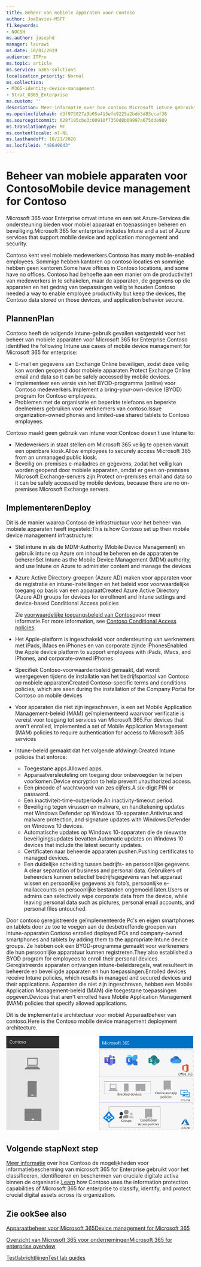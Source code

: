 ```yaml
---
title: Beheer van mobiele apparaten voor Contoso
author: JoeDavies-MSFT
f1.keywords:
- NOCSH
ms.author: josephd
manager: laurawi
ms.date: 10/01/2019
audience: ITPro
ms.topic: article
ms.service: o365-solutions
localization_priority: Normal
ms.collection:
- M365-identity-device-management
- Strat_O365_Enterprise
ms.custom: ''
description: Meer informatie over hoe contoso Microsoft intune gebruikt in Microsoft 365 for Enterprise voor het beheren van de apparaten en de apps die daarop worden uitgevoerd.
ms.openlocfilehash: d3f973827a9b05a415efe9225a2bdb3d83ccaf38
ms.sourcegitcommit: 628f195cbe3c00910f7350d8b09997a675dde989
ms.translationtype: MT
ms.contentlocale: nl-NL
ms.lasthandoff: 10/21/2020
ms.locfileid: "48649643"
---
```

# <a name="mobile-device-management-for-contoso"></a><span data-ttu-id="5e577-103">Beheer van mobiele apparaten voor Contoso</span><span class="sxs-lookup"><span data-stu-id="5e577-103">Mobile device management for Contoso</span></span>

<span data-ttu-id="5e577-104">Microsoft 365 voor Enterprise omvat intune en een set Azure-Services die ondersteuning bieden voor mobiel apparaat en toepassingen beheren en beveiliging.</span><span class="sxs-lookup"><span data-stu-id="5e577-104">Microsoft 365 for enterprise includes Intune and a set of Azure services that support mobile device and application management and security.</span></span>

<span data-ttu-id="5e577-105">Contoso kent veel mobiele medewerkers.</span><span class="sxs-lookup"><span data-stu-id="5e577-105">Contoso has many mobile-enabled employees.</span></span> <span data-ttu-id="5e577-106">Sommige hebben kantoren op contoso locaties en sommige hebben geen kantoren.</span><span class="sxs-lookup"><span data-stu-id="5e577-106">Some have offices in Contoso locations, and some have no offices.</span></span> <span data-ttu-id="5e577-107">Contoso had behoefte aan een manier om de productiviteit van medewerkers in te schakelen, maar de apparaten, de gegevens op die apparaten en het gedrag van toepassingen veilig te houden.</span><span class="sxs-lookup"><span data-stu-id="5e577-107">Contoso needed a way to enable employee productivity but keep the devices, the Contoso data stored on those devices, and application behavior secure.</span></span>

## <a name="plan"></a><span data-ttu-id="5e577-108">Plannen</span><span class="sxs-lookup"><span data-stu-id="5e577-108">Plan</span></span>

<span data-ttu-id="5e577-109">Contoso heeft de volgende intune-gebruik gevallen vastgesteld voor het beheer van mobiele apparaten voor Microsoft 365 for Enterprise:</span><span class="sxs-lookup"><span data-stu-id="5e577-109">Contoso identified the following Intune use cases of mobile device management for Microsoft 365 for enterprise:</span></span>

- <span data-ttu-id="5e577-110">E-mail en gegevens van Exchange Online beveiligen, zodat deze veilig kan worden geopend door mobiele apparaten.</span><span class="sxs-lookup"><span data-stu-id="5e577-110">Protect Exchange Online email and data so it can be safely accessed by mobile devices.</span></span>
- <span data-ttu-id="5e577-111">Implementeer een versie van het BYOD-programma (online) voor Contoso medewerkers.</span><span class="sxs-lookup"><span data-stu-id="5e577-111">Implement a bring-your-own-device (BYOD) program for Contoso employees.</span></span>
- <span data-ttu-id="5e577-112">Problemen met de organisatie en beperkte telefoons en beperkte deelnemers gebruiken voor werknemers van contoso.</span><span class="sxs-lookup"><span data-stu-id="5e577-112">Issue organization-owned phones and limited-use shared tablets to Contoso employees.</span></span>

<span data-ttu-id="5e577-113">Contoso maakt geen gebruik van intune voor:</span><span class="sxs-lookup"><span data-stu-id="5e577-113">Contoso doesn't use Intune to:</span></span>

- <span data-ttu-id="5e577-114">Medewerkers in staat stellen om Microsoft 365 veilig te openen vanuit een openbare kiosk.</span><span class="sxs-lookup"><span data-stu-id="5e577-114">Allow employees to securely access Microsoft 365 from an unmanaged public kiosk.</span></span>
- <span data-ttu-id="5e577-115">Beveilig on-premises e-mailadres en gegevens, zodat het veilig kan worden geopend door mobiele apparaten, omdat er geen on-premises Microsoft Exchange-servers zijn.</span><span class="sxs-lookup"><span data-stu-id="5e577-115">Protect on-premises email and data so it can be safely accessed by mobile devices, because there are no on-premises Microsoft Exchange servers.</span></span>

## <a name="deploy"></a><span data-ttu-id="5e577-116">Implementeren</span><span class="sxs-lookup"><span data-stu-id="5e577-116">Deploy</span></span>

<span data-ttu-id="5e577-117">Dit is de manier waarop Contoso de infrastructuur voor het beheer van mobiele apparaten heeft ingesteld:</span><span class="sxs-lookup"><span data-stu-id="5e577-117">This is how Contoso set up their mobile device management infrastructure:</span></span>

- <span data-ttu-id="5e577-118">Stel intune in als de MDM-Authority (Mobile Device Management) en gebruik intune op Azure om inhoud te beheren en de apparaten te beheren</span><span class="sxs-lookup"><span data-stu-id="5e577-118">Set Intune as the Mobile Device Management (MDM) authority, and use Intune on Azure to administer content and manage the devices</span></span>
- <span data-ttu-id="5e577-119">Azure Active Directory-groepen (Azure AD) maken voor apparaten voor de registratie en intune-instellingen en het beleid voor voorwaardelijke toegang op basis van een apparaat</span><span class="sxs-lookup"><span data-stu-id="5e577-119">Created Azure Active Directory (Azure AD) groups for devices for enrollment and Intune settings and device-based Conditional Access policies</span></span>

  <span data-ttu-id="5e577-120">Zie [voorwaardelijke toegangsbeleid van Contoso](contoso-identity.md#conditional-access-policies-for-identity-and-device-access)voor meer informatie.</span><span class="sxs-lookup"><span data-stu-id="5e577-120">For more information, see [Contoso Conditional Access policies](contoso-identity.md#conditional-access-policies-for-identity-and-device-access).</span></span>

- <span data-ttu-id="5e577-121">Het Apple-platform is ingeschakeld voor ondersteuning van werknemers met iPads, iMacs en iPhones en van corporate zijnde iPhones</span><span class="sxs-lookup"><span data-stu-id="5e577-121">Enabled the Apple device platform to support employees with iPads, iMacs, and iPhones, and corporate-owned iPhones</span></span>
- <span data-ttu-id="5e577-122">Specifiek Contoso-voorwaardenbeleid gemaakt, dat wordt weergegeven tijdens de installatie van het bedrijfsportaal van Contoso op mobiele apparaten</span><span class="sxs-lookup"><span data-stu-id="5e577-122">Created Contoso-specific terms and conditions policies, which are seen during the installation of the Company Portal for Contoso on mobile devices</span></span>
- <span data-ttu-id="5e577-123">Voor apparaten die niet zijn ingeschreven, is een set Mobile Application Management-beleid (MAM) geïmplementeerd waarvoor verificatie is vereist voor toegang tot services van Microsoft 365.</span><span class="sxs-lookup"><span data-stu-id="5e577-123">For devices that aren't enrolled, implemented a set of Mobile Application Management (MAM) policies to require authentication for access to Microsoft 365 services</span></span>
- <span data-ttu-id="5e577-124">Intune-beleid gemaakt dat het volgende afdwingt:</span><span class="sxs-lookup"><span data-stu-id="5e577-124">Created Intune policies that enforce:</span></span>
  - <span data-ttu-id="5e577-125">Toegestane apps.</span><span class="sxs-lookup"><span data-stu-id="5e577-125">Allowed apps.</span></span>
  - <span data-ttu-id="5e577-126">Apparaatversleuteling om toegang door onbevoegden te helpen voorkomen.</span><span class="sxs-lookup"><span data-stu-id="5e577-126">Device encryption to help prevent unauthorized access.</span></span>
  - <span data-ttu-id="5e577-127">Een pincode of wachtwoord van zes cijfers.</span><span class="sxs-lookup"><span data-stu-id="5e577-127">A six-digit PIN or password.</span></span>
  - <span data-ttu-id="5e577-128">Een inactiviteit-time-outperiode.</span><span class="sxs-lookup"><span data-stu-id="5e577-128">An inactivity-timeout period.</span></span>
  - <span data-ttu-id="5e577-129">Beveiliging tegen virussen en malware, en handtekening updates met Windows Defender op Windows 10-apparaten.</span><span class="sxs-lookup"><span data-stu-id="5e577-129">Antivirus and malware protection, and signature updates with Windows Defender on Windows 10 devices.</span></span>
  - <span data-ttu-id="5e577-130">Automatische updates op Windows 10-apparaten die de nieuwste beveiligingsupdates bevatten.</span><span class="sxs-lookup"><span data-stu-id="5e577-130">Automatic updates on Windows 10 devices that include the latest security updates.</span></span>
  - <span data-ttu-id="5e577-131">Certificaten naar beheerde apparaten pushen.</span><span class="sxs-lookup"><span data-stu-id="5e577-131">Pushing certificates to managed devices.</span></span>
  - <span data-ttu-id="5e577-132">Een duidelijke scheiding tussen bedrijfs- en persoonlijke gegevens. </span><span class="sxs-lookup"><span data-stu-id="5e577-132">A clear separation of business and personal data.</span></span> <span data-ttu-id="5e577-133">Gebruikers of beheerders kunnen selectief bedrijfsgegevens van het apparaat wissen en persoonlijke gegevens als foto’s, persoonlijke e-mailaccounts en persoonlijke bestanden ongemoeid laten.</span><span class="sxs-lookup"><span data-stu-id="5e577-133">Users or admins can selectively wipe corporate data from the device, while leaving personal data such as pictures, personal email accounts, and personal files untouched.</span></span>

<span data-ttu-id="5e577-134">Door contoso geregistreerde geïmplementeerde Pc's en eigen smartphones en tablets door ze toe te voegen aan de desbetreffende groepen van intune-apparaten.</span><span class="sxs-lookup"><span data-stu-id="5e577-134">Contoso enrolled deployed PCs and company-owned smartphones and tablets by adding them to the appropriate Intune device groups.</span></span> <span data-ttu-id="5e577-135">Ze hebben ook een BYOD-programma gemaakt voor werknemers die hun persoonlijke apparatuur kunnen registreren.</span><span class="sxs-lookup"><span data-stu-id="5e577-135">They also established a BYOD program for employees to enroll their personal devices.</span></span> <span data-ttu-id="5e577-136">Geregistreerde apparaten ontvangen intune-beleidsregels, wat resulteert in beheerde en beveiligde apparaten en hun toepassingen.</span><span class="sxs-lookup"><span data-stu-id="5e577-136">Enrolled devices receive Intune policies, which results in managed and secured devices and their applications.</span></span> <span data-ttu-id="5e577-137">Apparaten die niet zijn ingeschreven, hebben een Mobile Application Management-beleid (MAM) die toegestane toepassingen opgeven.</span><span class="sxs-lookup"><span data-stu-id="5e577-137">Devices that aren't enrolled have Mobile Application Management (MAM) policies that specify allowed applications.</span></span>

<span data-ttu-id="5e577-138">Dit is de implementatie architectuur voor mobiel Apparaatbeheer van contoso.</span><span class="sxs-lookup"><span data-stu-id="5e577-138">Here is the Contoso mobile device management deployment architecture.</span></span>

![Implementatie-infrastructuur van Contoso Mobile Device Management](../media/contoso-mdm/contoso-mdm-fig1.png)

## <a name="next-step"></a><span data-ttu-id="5e577-140">Volgende stap</span><span class="sxs-lookup"><span data-stu-id="5e577-140">Next step</span></span>

<span data-ttu-id="5e577-141">[Meer informatie](contoso-info-protect.md) over hoe Contoso de mogelijkheden voor informatiebescherming van microsoft 365 for Enterprise gebruikt voor het classificeren, identificeren en beschermen van cruciale digitale activa binnen de organisatie.</span><span class="sxs-lookup"><span data-stu-id="5e577-141">[Learn](contoso-info-protect.md) how Contoso uses the information protection capabilities of Microsoft 365 for enterprise to classify, identify, and protect crucial digital assets across its organization.</span></span>

## <a name="see-also"></a><span data-ttu-id="5e577-142">Zie ook</span><span class="sxs-lookup"><span data-stu-id="5e577-142">See also</span></span>

[<span data-ttu-id="5e577-143">Apparaatbeheer voor Microsoft 365</span><span class="sxs-lookup"><span data-stu-id="5e577-143">Device management for Microsoft 365</span></span>](device-management-roadmap-microsoft-365.md)

[<span data-ttu-id="5e577-144">Overzicht van Microsoft 365 voor ondernemingen</span><span class="sxs-lookup"><span data-stu-id="5e577-144">Microsoft 365 for enterprise overview</span></span>](microsoft-365-overview.md)

[<span data-ttu-id="5e577-145">Testlabrichtlijnen</span><span class="sxs-lookup"><span data-stu-id="5e577-145">Test lab guides</span></span>](m365-enterprise-test-lab-guides.md)

